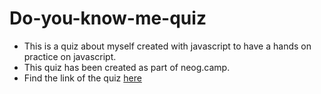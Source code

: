 # Do-you-know-me-quiz
* This is a quiz about myself created with javascript to have a hands on practice on javascript.
* This quiz has been created as part of neog.camp.
* Find the link of the quiz [here](https://replit.com/@vinayvemuri/Do-you-know-me-quiz?embed=1&output=1#index.js)
